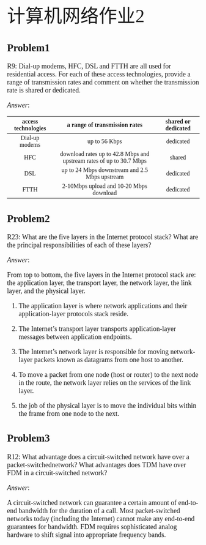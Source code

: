 <font face="楷体" size=7>
计算机网络作业2
</font>

<font face="Times New Roman" size=4>

## Problem1

R9: Dial-up modems, HFC, DSL and FTTH are all used for residential access. For each of these access technologies, provide a range of transmission rates and comment on whether the transmission rate is shared or dedicated.

$Answer:$

| access technologies | a range of transmission rates | shared or dedicated |
| :------: | :------: | :------: |
| Dial-up modems |up to 56 Kbps|dedicated|
|HFC|download rates up to 42.8 Mbps and upstream rates of up to 30.7 Mbps|shared|
|DSL| up to 24 Mbps downstream and 2.5 Mbps upstream|dedicated|
|FTTH|2-10Mbps upload and 10-20 Mbps download|dedicated|

## Problem2

R23: What are the five layers in the Internet protocol stack? What are the principal responsibilities of each of these layers?

$Answer:$

From top to bottom, the five layers in the Internet protocol stack are: the application layer, the transport layer, the network layer, the link layer, and the physical layer.

1. The application layer is where network applications and their application-layer protocols stack reside.

2. The Internet’s transport layer transports application-layer messages between application endpoints.

3. The Internet’s network layer is responsible for moving network-layer packets known as datagrams from one host to another.

4. To move a packet from one node (host or router) to the next node in the route, the network layer relies on the services of the link layer.

5. the job of the physical layer is to move the individual 
bits within the frame from one node to the next.

## Problem3

R12: What advantage does a circuit-switched network have over a packet-switchednetwork? What advantages does TDM have over FDM in a circuit-switched network?

$Answer:$

A circuit-switched network can guarantee a certain amount of end-to-end bandwidth for the duration of a call. Most packet-switched networks today (including the Internet) cannot make any end-to-end guarantees for bandwidth. FDM requires sophisticated analog hardware to shift signal into appropriate frequency bands.

</font>
